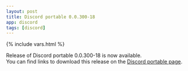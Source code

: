 ```yaml
---
layout: post
title: Discord portable 0.0.300-18
app: discord
tags: [discord]
---
```

{% include vars.html %}

Release of Discord portable 0.0.300-18 is now available.<br />
You can find links to download this release on the [Discord portable page](/app/discord-portable).